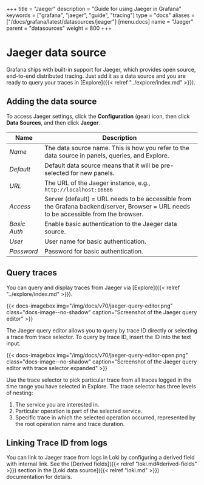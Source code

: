 +++
title = "Jaeger"
description = "Guide for using Jaeger in Grafana"
keywords = ["grafana", "jaeger", "guide", "tracing"]
type = "docs"
aliases = ["/docs/grafana/latest/datasources/jeager"]
[menu.docs]
name = "Jaeger"
parent = "datasources"
weight = 800
+++

# Jaeger data source

Grafana ships with built-in support for Jaeger, which provides open source, end-to-end distributed tracing.
Just add it as a data source and you are ready to query your traces in [Explore]({{< relref "../explore/index.md" >}}).

## Adding the data source
To access Jaeger settings, click the **Configuration** (gear) icon, then click **Data Sources**, and then click **Jaeger**.

| Name            | Description                                                                                                                                   |
| --------------- | --------------------------------------------------------------------------------------------------------------------------------------------- |
| _Name_          | The data source name. This is how you refer to the data source in panels, queries, and Explore.                                                 |
| _Default_       | Default data source means that it will be pre-selected for new panels.                                                                         |
| _URL_           | The URL of the Jaeger instance, e.g., `http://localhost:16686`                                                                                   |
| _Access_        | Server (default) = URL needs to be accessible from the Grafana backend/server, Browser = URL needs to be accessible from the browser. |
| _Basic Auth_    | Enable basic authentication to the Jaeger data source.                                                                            |
| _User_          | User name for basic authentication.                                                                                                   |
| _Password_      | Password for basic authentication.                                                                                                    |

## Query traces

You can query and display traces from Jaeger via [Explore]({{< relref "../explore/index.md" >}}).

{{< docs-imagebox img="/img/docs/v70/jaeger-query-editor.png" class="docs-image--no-shadow" caption="Screenshot of the Jaeger query editor" >}}

The Jaeger query editor allows you to query by trace ID directly or selecting a trace from trace selector. To query by trace ID, insert the ID into the text input.

{{< docs-imagebox img="/img/docs/v70/jaeger-query-editor-open.png" class="docs-image--no-shadow" caption="Screenshot of the Jaeger query editor with trace selector expanded" >}}

Use the trace selector to pick particular trace from all traces logged in the time range you have selected in Explore. The trace selector has three levels of nesting:
1. The service you are interested in.
1. Particular operation is part of the selected service.
1. Specific trace in which the selected operation occurred, represented by the root operation name and trace duration.

## Linking Trace ID from logs

You can link to Jaeger trace from logs in Loki by configuring a derived field with internal link. See the [Derived fields]({{< relref "loki.md#derived-fields" >}}) section in the [Loki data source]({{< relref "loki.md" >}}) documentation for details.

